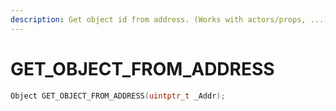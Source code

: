 ```yaml
---
description: Get object id from address. (Works with actors/props, ...)
---
```


# GET\_OBJECT\_FROM\_ADDRESS

```cpp
Object GET_OBJECT_FROM_ADDRESS(uintptr_t _Addr);
```
